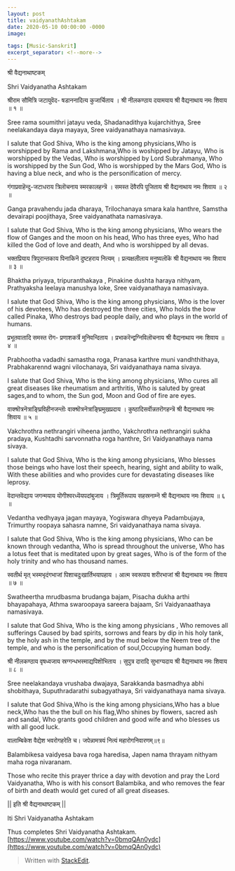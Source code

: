```yaml
---
layout: post
title: vaidyanathAshtakam
date: 2020-05-10 00:00:00 -0000
image: 

tags: [Music-Sanskrit]
excerpt_separator: <!--more-->
---
```


 <!--more-->


श्री वैद्यनाथाष्टकम्

Shri Vaidyanatha Ashtakam

श्रीराम सौमित्रि जटायुवॆद-
षडाननादित्य कुजार्चिताय ।
श्री नीलकण्ठाय दयामयाय
श्री वैद्यनाथाय नमः शिवाय ॥ १ ॥

Sree rama soumithri jatayu veda,
Shadanadithya kujarchithya,
Sree neelakandaya daya mayaya,
Sree vaidyanathaya namasivaya.

I salute that God Shiva, Who is the king among physicians,Who is worshipped by Rama and Lakshmana,Who is woshipped by Jatayu, Who is worshipped by the Vedas, Who is worshipped by Lord Subrahmanya, Who is worshipped by the Sun God, Who is worshipped by the Mars God, Who is having a blue neck, and who is the personification of mercy.

 

गंगाप्रवाहॆन्दु-जटाधराय
त्रिलॊचनाय स्मरकालहन्त्रॆ ।
समस्त दॆवैरपि पूजिताय
श्री वैद्यनाथाय नमः शिवाय ॥ २ ॥

Ganga pravahendu jada dharaya,
Trilochanaya smara kala hanthre,
Samstha devairapi poojithaya,
Sree vaidyanathata namasivaya.

I salute that God Shiva, Who is the king among physicians, Who wears the flow of Ganges and the moon on his head, Who has three eyes, Who had killed the God of love and death,
And who is worshipped by all devas.

भक्तप्रियाय त्रिपुरान्तकाय
पिनाकिनॆ दुष्टहराय नित्यम् ।
प्रत्यक्षलीलाय मनुष्यलॊकॆ
श्री वैद्यनाथाय नमः शिवाय ॥ ३ ॥

Bhaktha priyaya, tripuranthakaya ,
Pinakine dushta haraya nithyam,
Prathyaksha leelaya manushya loke,
Sree vaidyanathaya namasivaya.

I salute that God Shiva, Who is the king among physicians, Who is the lover of his devotees, Who has destroyed the three cities, Who holds the bow called Pinaka, Who destroys bad people daily, and who plays in the world of humans.

प्रभूतवातादि समस्त रॊग-
प्रणाशकर्त्रॆ मुनिवन्दिताय ।
प्रभाकरॆन्द्वग्निविलॊचनाय
श्री वैद्यनाथाय नमः शिवाय ॥ ४ ॥

Prabhootha vadadhi samastha roga,
Pranasa karthre muni vandhthithaya,
Prabhakarennd wagni vilochanaya,
Sri vaidyanathaya nama sivaya.

I salute that God Shiva, Who is the king among physicians, Who cures all great diseases like rheumatism and arthritis, Who is saluted by great sages,and to whom, the Sun god, Moon and God of fire are eyes.

 

वाक्श्रॊत्रनॆत्राङ्घ्रिविहीनजन्तॊः
वाक्श्रॊत्रनॆत्राङ्घ्रिमुखप्रदाय ।
कुष्ठादिसर्वॊन्नतरॊगहन्त्रॆ
श्री वैद्यनाथाय नमः शिवाय ॥ ५ ॥

Vakchrothra nethrangiri viheena jantho,
Vakchrothra nethrangiri sukha pradaya,
Kushtadhi sarvonnatha roga hanthre,
Sri Vaidyanathaya nama sivaya.

I salute that God Shiva, Who is the king among physicians, Who blesses those beings who have lost their speech, hearing, sight and ability to walk, With these abilities and who provides cure for devastating diseases like leprosy.

 

वॆदान्तवॆद्याय जगन्मयाय
यॊगीश्वरध्यॆयपदांबुजाय ।
त्रिमूर्तिरूपाय सहस्रनाम्नॆ
श्री वैद्यनाथाय नमः शिवाय ॥ ६ ॥

Vedantha vedhyaya jagan mayaya,
Yogiswara dhyeya Padambujaya,
Trimurthy roopaya sahasra namne,
Sri vaidyanathaya nama sivaya.

I salute that God Shiva, Who is the king among physicians, Who can be known through vedantha, Who is spread throughout the universe, Who has a lotus feet that is meditated upon by great sages, Who is of the form of the holy trinity and who has thousand names.

 

स्वतीर्थ मृत् भस्मभृदंगभाजां
पिशाचदुःखार्तिभयापहाय ।
आत्म स्वरूपाय शरीरभाजां
श्री वैद्यनाथाय नमः शिवाय ॥ ७ ॥

Swatheertha mrudbasma brudanga bajam,
Pisacha dukha arthi bhayapahaya,
Athma swaroopaya sareera bajaam,
Sri Vaidyanaathaya namasivaya.

I salute that God Shiva, Who is the king among physicians , Who removes all sufferings Caused by bad spirits, sorrows and fears by dip in his holy tank, by the holy ash in the temple, and by the mud below the Neem tree of the temple, and who is the personification of soul,Occupying human body.

 

श्री नीलकण्ठाय वृषध्वजाय
स्रग्गन्धभस्माद्यपिशॊभिताय ।
सुपुत्र दारादि सुभाग्यदाय
श्री वैद्यनाथाय नमः शिवाय ॥ ८ ॥

Sree neelakandaya vrushaba dwajaya,
Sarakkanda basmadhya abhi shobithaya,
Suputhradarathi subagyathaya,
Sri vaidyanathaya nama sivaya.

I salute that God Shiva,Who is the king among physicians,Who has a blue neck,Who has the the bull on his flag,Who shines by flowers, sacred ash and sandal, Who grants good children and good wife and who blesses us with all good luck.

 

वालाम्बिकेश वैद्येश भवरोगहरेति च।
जपेन्नामत्रयं नित्यं महारोगनिवारणम्॥९॥

Balambikesa vaidyesa bava roga haredisa,
Japen nama thrayam nithyam maha roga nivaranam.

Those who recite this prayer thrice a day with devotion and pray the Lord Vaidyanatha, Who is with his consort Balambika, and who removes the fear of birth and death would get cured of all great diseases.

 

|| इति श्री वैद्यनाथाष्टकम् ||

Iti Shri Vaidyanatha Ashtakam

Thus completes Shri Vaidyanatha Ashtakam.
﻿[https://www.youtube.com/watch?v=0bmqQAn0ydc](https://www.youtube.com/watch?v=0bmqQAn0ydc)


> Written with [StackEdit](https://stackedit.io/).
